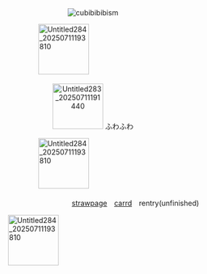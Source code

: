 　　　　
　　　　　
<p align="center"> <img src="https://komarev.com/ghpvc/?username=cubibibibism&label=fuwa　fuwa　&color=FFCFC8&style=flat" alt="cubibibibism" /> </p>
　　　　
　　　　　　<img width="100" height="100" alt="Untitled284_20250711193810" src="https://github.com/user-attachments/assets/682b90e5-1407-44ae-b568-9aeda8ce2193" />

<p align="center"> <img width="100" height="90" alt="Untitled283_20250711191440" src="https://github.com/user-attachments/assets/ed691e98-1cf0-4ca3-98af-39c9b7ea041f" /> ふわふわ

　　　　
　　　　　　<img width="100" height="100" alt="Untitled284_20250711193810" src="https://github.com/user-attachments/assets/682b90e5-1407-44ae-b568-9aeda8ce2193" />

　　　　　　　　　　　　　　　[strawpage](https://nanasuii.straw.page/)　[carrd](https://nasuiiv.carrd.co/)　rentry(unfinished)

　　　　　　<img width="100" height="100" alt="Untitled284_20250711193810" src="https://github.com/user-attachments/assets/682b90e5-1407-44ae-b568-9aeda8ce2193" />
